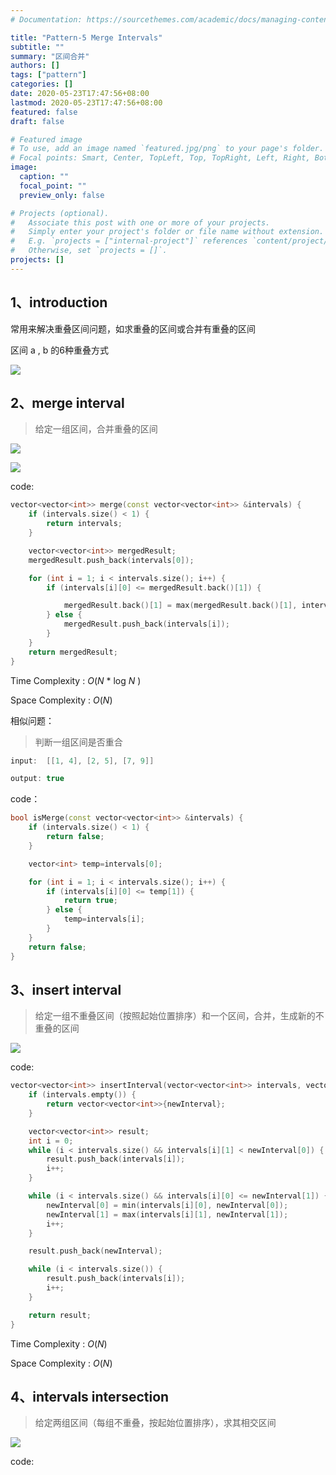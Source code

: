```yaml
---
# Documentation: https://sourcethemes.com/academic/docs/managing-content/

title: "Pattern-5 Merge Intervals"
subtitle: ""
summary: "区间合并"
authors: []
tags: ["pattern"]
categories: []
date: 2020-05-23T17:47:56+08:00
lastmod: 2020-05-23T17:47:56+08:00
featured: false
draft: false

# Featured image
# To use, add an image named `featured.jpg/png` to your page's folder.
# Focal points: Smart, Center, TopLeft, Top, TopRight, Left, Right, BottomLeft, Bottom, BottomRight.
image:
  caption: ""
  focal_point: ""
  preview_only: false

# Projects (optional).
#   Associate this post with one or more of your projects.
#   Simply enter your project's folder or file name without extension.
#   E.g. `projects = ["internal-project"]` references `content/project/deep-learning/index.md`.
#   Otherwise, set `projects = []`.
projects: []
---
```


## 1、introduction

常用来解决重叠区间问题，如求重叠的区间或合并有重叠的区间

区间 a , b 的6种重叠方式

![](./1-1.png)

## 2、merge interval

> 给定一组区间，合并重叠的区间

![](./2-1.png)

![](./2-2.png)

code:

```c++
vector<vector<int>> merge(const vector<vector<int>> &intervals) {
    if (intervals.size() < 1) {
        return intervals;
    }

    vector<vector<int>> mergedResult;
    mergedResult.push_back(intervals[0]);

    for (int i = 1; i < intervals.size(); i++) {
        if (intervals[i][0] <= mergedResult.back()[1]) {

            mergedResult.back()[1] = max(mergedResult.back()[1], intervals[i][1]);
        } else {
            mergedResult.push_back(intervals[i]);
        }
    }
    return mergedResult;
}
```

Time Complexity : *O*(*N* *  log *N* )

Space Complexity : *O*(*N*)

相似问题：

> 判断一组区间是否重合

```c++
input:	[[1, 4], [2, 5], [7, 9]]

output:	true
```

code：

```c++
bool isMerge(const vector<vector<int>> &intervals) {
    if (intervals.size() < 1) {
        return false;
    }

    vector<int> temp=intervals[0];

    for (int i = 1; i < intervals.size(); i++) {
        if (intervals[i][0] <= temp[1]) {
            return true;
        } else {
            temp=intervals[i];
        }
    }
    return false;
}
```

## 3、insert interval

> 给定一组不重叠区间（按照起始位置排序）和一个区间，合并，生成新的不重叠的区间

![](./3-1.png)

code:

```c++
vector<vector<int>> insertInterval(vector<vector<int>> intervals, vector<int> newInterval) {
    if (intervals.empty()) {
        return vector<vector<int>>{newInterval};
    }

    vector<vector<int>> result;
    int i = 0;
    while (i < intervals.size() && intervals[i][1] < newInterval[0]) {
        result.push_back(intervals[i]);
        i++;
    }

    while (i < intervals.size() && intervals[i][0] <= newInterval[1]) {
        newInterval[0] = min(intervals[i][0], newInterval[0]);
        newInterval[1] = max(intervals[i][1], newInterval[1]);
        i++;
    }

    result.push_back(newInterval);

    while (i < intervals.size()) {
        result.push_back(intervals[i]);
        i++;
    }

    return result;
}
```

Time Complexity : *O*(*N*)

Space Complexity : *O*(*N*)

## 4、intervals intersection

> 给定两组区间（每组不重叠，按起始位置排序），求其相交区间

![](./4-1.png)

code:

```c++

```



